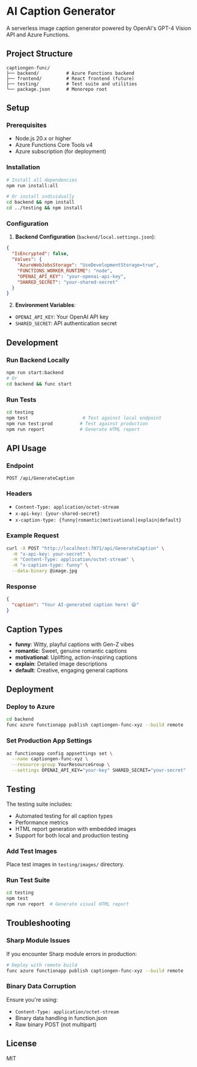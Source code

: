 # AI Caption Generator

A serverless image caption generator powered by OpenAI's GPT-4 Vision API and Azure Functions.

## Project Structure

```
captiongen-func/
├── backend/          # Azure Functions backend
├── frontend/         # React frontend (future)
├── testing/          # Test suite and utilities
└── package.json      # Monorepo root
```

## Setup

### Prerequisites
- Node.js 20.x or higher
- Azure Functions Core Tools v4
- Azure subscription (for deployment)

### Installation

```bash
# Install all dependencies
npm run install:all

# Or install individually
cd backend && npm install
cd ../testing && npm install
```

### Configuration

1. **Backend Configuration** (`backend/local.settings.json`):
```json
{
  "IsEncrypted": false,
  "Values": {
    "AzureWebJobsStorage": "UseDevelopmentStorage=true",
    "FUNCTIONS_WORKER_RUNTIME": "node",
    "OPENAI_API_KEY": "your-openai-api-key",
    "SHARED_SECRET": "your-shared-secret"
  }
}
```

2. **Environment Variables**:
- `OPENAI_API_KEY`: Your OpenAI API key
- `SHARED_SECRET`: API authentication secret

## Development

### Run Backend Locally
```bash
npm run start:backend
# Or
cd backend && func start
```

### Run Tests
```bash
cd testing
npm test                    # Test against local endpoint
npm run test:prod          # Test against production
npm run report             # Generate HTML report
```

## API Usage

### Endpoint
```
POST /api/GenerateCaption
```

### Headers
- `Content-Type: application/octet-stream`
- `x-api-key: {your-shared-secret}`
- `x-caption-type: {funny|romantic|motivational|explain|default}`

### Example Request
```bash
curl -X POST "http://localhost:7071/api/GenerateCaption" \
  -H "x-api-key: your-secret" \
  -H "Content-Type: application/octet-stream" \
  -H "x-caption-type: funny" \
  --data-binary @image.jpg
```

### Response
```json
{
  "caption": "Your AI-generated caption here! 😄"
}
```

## Caption Types

- **funny**: Witty, playful captions with Gen-Z vibes
- **romantic**: Sweet, genuine romantic captions
- **motivational**: Uplifting, action-inspiring captions
- **explain**: Detailed image descriptions
- **default**: Creative, engaging general captions

## Deployment

### Deploy to Azure
```bash
cd backend
func azure functionapp publish captiongen-func-xyz --build remote
```

### Set Production App Settings
```bash
az functionapp config appsettings set \
  --name captiongen-func-xyz \
  --resource-group YourResourceGroup \
  --settings OPENAI_API_KEY="your-key" SHARED_SECRET="your-secret"
```

## Testing

The testing suite includes:
- Automated testing for all caption types
- Performance metrics
- HTML report generation with embedded images
- Support for both local and production testing

### Add Test Images
Place test images in `testing/images/` directory.

### Run Test Suite
```bash
cd testing
npm test
npm run report  # Generate visual HTML report
```

## Troubleshooting

### Sharp Module Issues
If you encounter Sharp module errors in production:
```bash
# Deploy with remote build
func azure functionapp publish captiongen-func-xyz --build remote
```

### Binary Data Corruption
Ensure you're using:
- `Content-Type: application/octet-stream`
- Binary data handling in function.json
- Raw binary POST (not multipart)

## License

MIT
